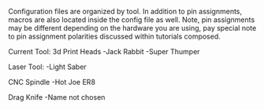 
Configuration files are organized by tool.  In addition to pin assignments, macros are also located inside the config file as well.  Note, pin assignments may be different depending on the hardware you are using, pay special note to pin assignment polarities discussed within tutorials composed.

Current Tool:
3d Print Heads
-Jack Rabbit
-Super Thumper

Laser Tool:
-Light Saber

CNC Spindle
-Hot Joe ER8

Drag Knife
-Name not chosen
